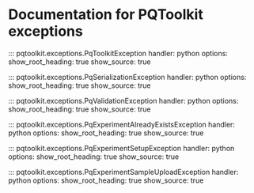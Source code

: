 # Documentation for PQToolkit exceptions

::: pqtoolkit.exceptions.PqToolkitException
    handler: python
    options:
      show_root_heading: true
      show_source: true

::: pqtoolkit.exceptions.PqSerializationException
    handler: python
    options:
      show_root_heading: true
      show_source: true

::: pqtoolkit.exceptions.PqValidationException
    handler: python
    options:
      show_root_heading: true
      show_source: true

::: pqtoolkit.exceptions.PqExperimentAlreadyExistsException
    handler: python
    options:
      show_root_heading: true
      show_source: true

::: pqtoolkit.exceptions.PqExperimentSetupException
    handler: python
    options:
      show_root_heading: true
      show_source: true

::: pqtoolkit.exceptions.PqExperimentSampleUploadException
    handler: python
    options:
      show_root_heading: true
      show_source: true

